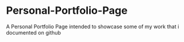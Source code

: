 # Personal-Portfolio-Page
A Personal Portfolio Page intended to showcase some of my work that i documented on github
